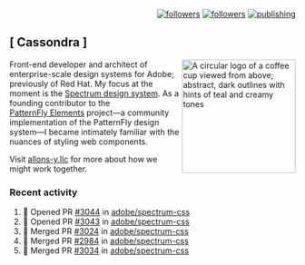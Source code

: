 <p align="right"><a rel="me" href="https://front-end.social/@castastrophe">
    <img alt="followers" title="Follow me on Mastodon" src="https://img.shields.io/mastodon/follow/109297102751309835?domain=https%3A%2F%2Ffront-end.social&label=Follow&logo=mastodon&logoColor=white&style=for-the-badge&labelColor=008080&color=006969"/></a>
  <a href="https://codepen.io/castastrophe/">
    <img alt="followers" title="Follow me on CodePen" src="https://img.shields.io/badge/23-1?color=640464&labelColor=7c007c&style=for-the-badge&logo=codepen&label=Follow"/></a>
<a href="https://castastrophe.medium.com/">
    <img alt="publishing" title="View articles on Medium" src="https://img.shields.io/badge/107-1?color=666&labelColor=444&label=subscribe&logo=medium&logoColor=white&style=for-the-badge"/></a>
</p>

## [&nbsp;Cassondra&nbsp;]

<img align="right" src="https://github-production-user-asset-6210df.s3.amazonaws.com/1840295/253016758-ba468774-1cd3-42c2-8f43-947b5eeb5edf.png" height="200" alt="A circular logo of a coffee cup viewed from above; abstract, dark outlines with hints of teal and creamy tones">

Front-end developer and architect of enterprise-scale design systems for Adobe; previously of Red Hat. My focus at the moment is the [Spectrum design system](https://github.com/adobe/spectrum-css). As a founding contributor to the [PatternFly&nbsp;Elements](https://github.com/patternfly/patternfly-elements) project&mdash;a community implementation of the PatternFly design system&mdash;I became intimately familiar with the nuances of styling web components.

Visit [allons-y.llc](http://allons-y.llc/) for more about how we might work together.

### Recent activity

<!--START_SECTION:activity-->
1. 💪 Opened PR [#3044](https://github.com/adobe/spectrum-css/pull/3044) in [adobe/spectrum-css](https://github.com/adobe/spectrum-css)
2. 💪 Opened PR [#3043](https://github.com/adobe/spectrum-css/pull/3043) in [adobe/spectrum-css](https://github.com/adobe/spectrum-css)
3. 🎉 Merged PR [#3024](https://github.com/adobe/spectrum-css/pull/3024) in [adobe/spectrum-css](https://github.com/adobe/spectrum-css)
4. 🎉 Merged PR [#2984](https://github.com/adobe/spectrum-css/pull/2984) in [adobe/spectrum-css](https://github.com/adobe/spectrum-css)
5. 🎉 Merged PR [#3034](https://github.com/adobe/spectrum-css/pull/3034) in [adobe/spectrum-css](https://github.com/adobe/spectrum-css)
<!--END_SECTION:activity-->
